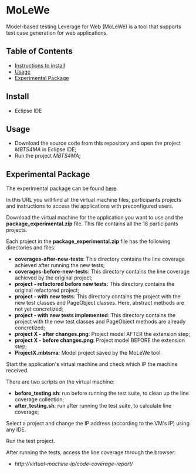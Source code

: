 # MoLeWe

Model-based testing Leverage for Web (MoLeWe) is a tool that supports test case generation for web applications.

## Table of Contents

- [Instructions to install](#install)
- [Usage](#usage)
- [Experimental Package](#experimental-package)

## Install

- Eclipse IDE

## Usage

- Download the source code from this repository and open the project *MBTS4MA* in Eclipse IDE;
- Run the project *MBTS4MA*;

## Experimental Package

The experimental package can be found [here](http://testedesoftware.cp.utfpr.edu.br/).

In this URL you will find all the virtual machine files, participants projects and instructions to access the applications with preconfigured users.

Download the virtual machine for the application you want to use and the **package_experimental.zip** file. This file contains all the 18 participants projects.

Each project in the **package_experimental.zip** file has the following directories and files:
- **coverages-after-new-tests**: This directory contains the line coverage achieved after running the new tests;
- **coverages-before-new-tests**: This directory contains the line coverage achieved by the original project;
- **project - refactored before new tests**: This directory contains the original refactored project;
- **project - with new tests**: This directory contains the project with the new test classes and PageObject classes. Here, abstract methods are not yet concretized;
- **project - with new tests implemented**: This directory contains the project with the new test classes and PageObject methods are already concretized;
- **project X - after changes.png**: Project model AFTER the extension step;
- **project X - before changes.png**: Project model BEFORE the extension step;
- **ProjectX.mbtsma**: Model project saved by the MoLeWe tool.

Start the application's virtual machine and check which IP the machine received.

There are two scripts on the virtual machine:
- **before_testing.sh**: run before running the test suite, to clean up the line coverage collection;
- **after_testing.sh**: run after running the test suite, to calculate line coverage;

Select a project and change the IP address (according to the VM's IP) using any IDE.

Run the test project.

After running the tests, access the line coverage through the browser:
- *http://virtual-machine-ip/code-coverage-report/*
